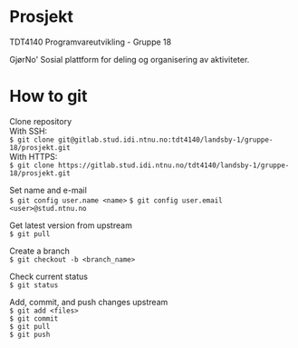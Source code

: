 # Prosjekt

TDT4140 Programvareutvikling - Gruppe 18

GjørNo'
Sosial plattform for deling og organisering av aktiviteter.


# How to git

Clone repository  
With SSH:  
`$ git clone git@gitlab.stud.idi.ntnu.no:tdt4140/landsby-1/gruppe-18/prosjekt.git`  
With HTTPS:  
`$ git clone https://gitlab.stud.idi.ntnu.no/tdt4140/landsby-1/gruppe-18/prosjekt.git`  

Set name and e-mail  
`$ git config user.name <name>`
`$ git config user.email <user>@stud.ntnu.no`

Get latest version from upstream  
`$ git pull`

Create a branch  
`$ git checkout -b <branch_name>`

Check current status  
`$ git status`

Add, commit, and push changes upstream  
`$ git add <files>`  
`$ git commit`  
`$ git pull`  
`$ git push`  
